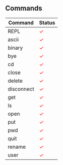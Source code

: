 ## Commands

| Command | Status |
| ------ | ------ |
| REPL | <span style="color:red">&#10003;</span> |
| ascii | <span style="color:red">&#10003;</span> |
| binary | <span style="color:red">&#10003;</span> |
| bye | <span style="color:red">&#10003;</span> |
| cd | <span style="color:red">&#10003;</span> |
| close | <span style="color:red">&#10003;</span> |
| delete | <span style="color:red">&#10003;</span> |
| disconnect | <span style="color:red">&#10003;</span> |
| get | <span style="color:red">&#10003;</span> |
| ls | <span style="color:red">&#10003;</span> |
| open | <span style="color:red">&#10003;</span> |
| put | <span style="color:red">&#10003;</span> |
| pwd | <span style="color:red">&#10003;</span> |
| quit | <span style="color:red">&#10003;</span> |
| rename | <span style="color:red">&#10003;</span> |
| user | <span style="color:red">&#10003;</span> |